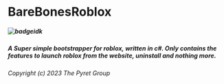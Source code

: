# BareBonesRoblox
##### ![badgeidk](https://img.shields.io/github/downloads/Axelanse/BareBonesRoblox/total "badge")
##### A Super simple bootstrapper for roblox, written in c#. Only contains the features to launch roblox from the website, uninstall and nothing more.
###### Copyright (c) 2023 The Pyret Group
